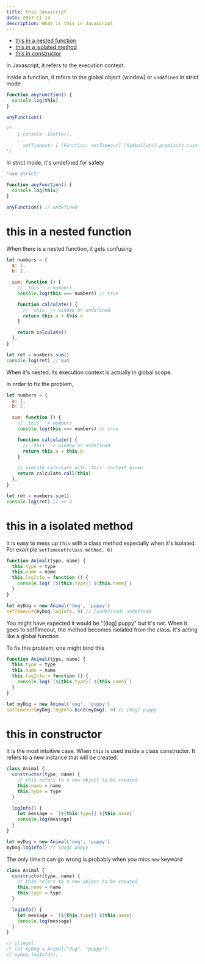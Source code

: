 ```yaml
---
title: this Javascript
date: 2017-11-14
description: What is this in Javascript
---
```


- [this in a nested function](#sec-1)
- [this in a isolated method](#sec-2)
- [this in constructor](#sec-3)

In Javascript, it refers to the execution context.

Inside a function, it refers to the global object (window) or `undefined` in strict mode

```js
function anyFunction() {
  console.log(this)
}

anyFunction()

/*
    { console: [Getter],
    ...
      setTimeout: { [Function: setTimeout] [Symbol(util.promisify.custom)]: [Function] } }
*/
```

In strict mode, it's undefined for safety

```js
'use strict'

function anyFunction() {
  console.log(this)
}

anyFunction() // undefined
```

# this in a nested function<a id="sec-1"></a>

When there is a nested function, it gets confusing

```js
let numbers = {
  a: 1,
  b: 2,

  sum: function () {
    // `this` -> numbers
    console.log(this === numbers) // true

    function calculate() {
      // `this` -> window or undefined
      return this.a + this.b
    }

    return calculate()
  },
}

let ret = numbers.sum()
console.log(ret) // NaN
```

When it's nested, its execution context is actually in global scope.

In order to fix the problem,

```js
let numbers = {
  a: 1,
  b: 2,

  sum: function () {
    // `this` -> numbers
    console.log(this === numbers) // true

    function calculate() {
      // `this` -> window or undefined
      return this.a + this.b
    }

    // execute calculate with `this` context given
    return calculate.call(this)
  },
}

let ret = numbers.sum()
console.log(ret) // => 3
```

# this in a isolated method<a id="sec-2"></a>

It is easy to mess up `this` with a class method especially when it's isolated. For example `setTimeout(class.method, 0)`

```js
function Animal(type, name) {
  this.type = type
  this.name = name
  this.logInfo = function () {
    console.log(`[${this.type}] ${this.name}`)
  }
}

let myDog = new Animal('dog', 'puppy')
setTimeout(myDog.logInfo, 0) // [undefined] undefined
```

You might have expected it would be "[dog] puppy" but it's not. When it goes to setTimeout, the method becomes isolated from the class. It's acting like a global function

To fix this problem, one might bind this

```js
function Animal(type, name) {
  this.type = type
  this.name = name
  this.logInfo = function () {
    console.log(`[${this.type}] ${this.name}`)
  }
}

let myDog = new Animal('dog', 'puppy')
setTimeout(myDog.logInfo.bind(myDog), 0) // [dog] puppy
```

# this in constructor<a id="sec-3"></a>

It is the most intuitive case. When `this` is used inside a class constructor. It refers to a new instance that will be created.

```js
class Animal {
  constructor(type, name) {
    // this refers to a new object to be created
    this.name = name
    this.type = type
  }

  logInfo() {
    let message = `[${this.type}] ${this.name}`
    console.log(message)
  }
}

let myDog = new Animal('dog', 'puppy')
myDog.logInfo() // [dog] puppy
```

The only time it can go wrong is probably when you miss `new` keyword

```js
class Animal {
  constructor(type, name) {
    // this refers to a new object to be created
    this.name = name
    this.type = type
  }

  logInfo() {
    let message = `[${this.type}] ${this.name}`
    console.log(message)
  }
}

// illegal
// let myDog = Animal("dog", "puppy");
// myDog.logInfo();
```
